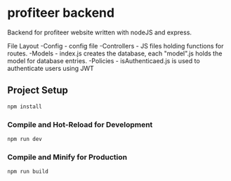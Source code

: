 # profiteer backend

Backend for profiteer website written with nodeJS and express.

File Layout
-Config - config file
-Controllers - JS files holding functions for routes.
-Models - index.js creates the database, each "model".js holds the model for database entries.
-Policies - isAuthenticaed.js is used to authenticate users using JWT

## Project Setup

```sh
npm install
```

### Compile and Hot-Reload for Development

```sh
npm run dev
```

### Compile and Minify for Production

```sh
npm run build
```
